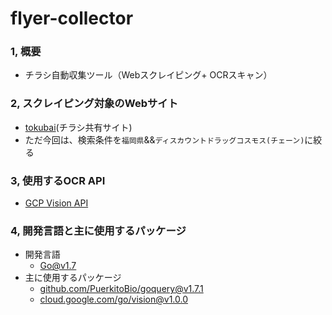 # flyer-collector


### 1, 概要
- チラシ自動収集ツール（Webスクレイピング+ OCRスキャン）


### 2, スクレイピング対象のWebサイト
- [tokubai](https://tokubai.co.jp/)(チラシ共有サイト)
- ただ今回は、検索条件を`福岡県`&&`ディスカウントドラッグコスモス(チェーン)`に絞る


### 3, 使用するOCR API
- [GCP Vision API](https://cloud.google.com/vision?authuser=1)


### 4, 開発言語と主に使用するパッケージ
- 開発言語
  -  [Go@v1.7](https://go.dev/)
- 主に使用するパッケージ
  - [github.com/PuerkitoBio/goquery@v1.7.1](https://pkg.go.dev/github.com/PuerkitoBio/goquery@v1.7.1)
  - [cloud.google.com/go/vision@v1.0.0](https://pkg.go.dev/cloud.google.com/go/vision@v1.0.0)
